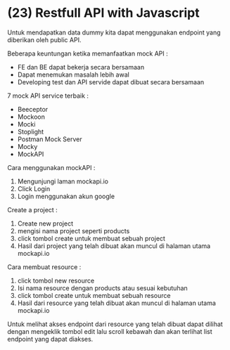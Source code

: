 # (23) Restfull API with Javascript

Untuk mendapatkan data dummy kita dapat menggunakan endpoint yang diberikan oleh public API.

Beberapa keuntungan ketika memanfaatkan mock API :

- FE dan BE dapat bekerja secara bersamaan
- Dapat menemukan masalah lebih awal
- Developing test dan API servide dapat dibuat secara bersamaan

7 mock API service terbaik :

- Beeceptor
- Mockoon
- Mocki
- Stoplight
- Postman Mock Server
- Mocky
- MockAPI

Cara menggunakan mockAPI :

1. Mengunjungi laman mockapi.io
2. Click Login
3. Login menggunakan akun google

Create a project :

1. Create new project
2. mengisi nama project seperti products
3. click tombol create untuk membuat sebuah project
4. Hasil dari project yang telah dibuat akan muncul di halaman utama mockapi.io

Cara membuat resource :

1. click tombol new resource
2. Isi nama resource dengan products atau sesuai kebutuhan
3. click tombol create untuk membuat sebuah resource
4. Hasil dari resource yang telah dibuat akan muncul di halaman utama mockapi.io

Untuk melihat akses endpoint dari resource yang telah dibuat dapat dilihat dengan mengeklik tombol edit lalu scroll kebawah dan akan terlihat list endpoint yang dapat diakses.
